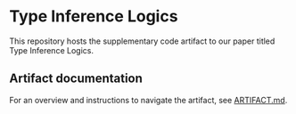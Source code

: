 # Type Inference Logics

This repository hosts the supplementary code artifact to our paper titled Type Inference Logics.

## Artifact documentation

For an overview and instructions to navigate the artifact, see [ARTIFACT.md](ARTIFACT.md).


